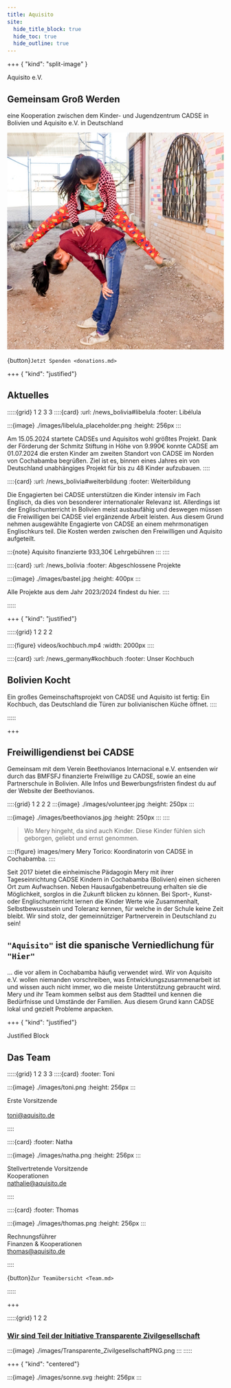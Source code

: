 ```yaml
---
title: Aquisito
site:
  hide_title_block: true
  hide_toc: true
  hide_outline: true
---
```


+++ { "kind": "split-image" }

Aquisito e.V.

## Gemeinsam Groß Werden

eine Kooperation zwischen dem Kinder- und Jugendzentrum CADSE in Bolivien und Aquisito e.V. in Deutschland

![](images/leapfrog.jpg)

{button}`Jetzt Spenden <donations.md>`

+++ { "kind": "justified"}

## Aktuelles

:::::{grid} 1 2 3 3
::::{card}
:url: /news_bolivia#libelula
:footer: Libélula

:::{image} ./images/libelula_placeholder.png
:height: 256px
:::


Am 15.05.2024 startete CADSEs und Aquisitos wohl größtes Projekt. Dank der Förderung der Schmitz Stiftung in Höhe von 9.990€ konnte CADSE am 01.07.2024 die ersten Kinder am zweiten Standort von CADSE im Norden von Cochabamba begrüßen.
Ziel ist es, binnen eines Jahres ein von Deutschland unabhängiges Projekt für bis zu 48 Kinder aufzubauen.
::::

::::{card}
:url: /news_bolivia#weiterbildung
:footer: Weiterbildung

Die Engagierten bei CADSE unterstützen die Kinder intensiv im Fach Englisch, da dies von besonderer internationaler Relevanz ist. Allerdings ist der Englischunterricht in Bolivien meist ausbaufähig und deswegen müssen die Freiwilligen bei CADSE viel ergänzende Arbeit leisten. Aus diesem Grund nehmen ausgewählte Engagierte von CADSE an einem mehrmonatigen Englischkurs teil. Die Kosten werden zwischen den Freiwilligen und Aquisito aufgeteilt. 

:::{note}
Aquisito finanzierte 933,30€ Lehrgebühren
:::
::::

::::{card}
:url: /news_bolivia
:footer: Abgeschlossene Projekte

:::{image} ./images/bastel.jpg
:height: 400px
:::

Alle Projekte aus dem Jahr 2023/2024 findest du hier.
::::

:::::

+++ { "kind": "justified"}

:::::{grid} 1 2 2 2

::::{figure} videos/kochbuch.mp4
:width: 2000px
::::


::::{card}
:url: /news_germany#kochbuch
:footer: Unser Kochbuch

## Bolivien Kocht
Ein großes Gemeinschaftsprojekt von CADSE und Aquisito ist fertig: Ein Kochbuch, das Deutschland die Türen zur bolivianischen Küche öffnet.
::::

:::::


+++

## Freiwilligendienst bei CADSE

Gemeinsam mit dem Verein Beethovianos Internacional e.V. entsenden wir durch das BMFSFJ finanzierte Freiwillige zu CADSE, sowie an eine Partnerschule in Bolivien. Alle Infos und Bewerbungsfristen findest du auf der Website der Beethovianos.

::::{grid} 1 2 2 2
:::{image} ./images/volunteer.jpg
:height: 250px
:::

:::{image} ./images/beethovianos.jpg
:height: 250px
:::
::::


> Wo Mery hingeht, da sind auch Kinder. Diese Kinder fühlen sich geborgen, geliebt und ernst genommen.

::::{figure} images/mery
Mery Torico: Koordinatorin von CADSE in Cochabamba.
::::

Seit 2017 bietet die einheimische Pädagogin Mery mit ihrer Tageseinrichtung CADSE Kindern in Cochabamba (Bolivien) einen sicheren Ort zum Aufwachsen. Neben Hausaufgabenbetreuung erhalten sie die Möglichkeit, sorglos in die Zukunft blicken zu können. Bei Sport-, Kunst- oder Englischunterricht lernen die Kinder Werte wie Zusammenhalt, Selbstbewusstsein und Toleranz kennen, für welche in der Schule keine Zeit bleibt. Wir sind stolz, der gemeinnütziger Partnerverein in Deutschland zu sein!


## `"Aquisito"` ist die spanische Verniedlichung für `"Hier"`
… die vor allem in Cochabamba häufig verwendet wird. Wir von Aquisito e.V. wollen niemanden vorschreiben, was Entwicklungszusammenarbeit ist und wissen auch nicht immer, wo die meiste Unterstützung gebraucht wird. Mery und ihr Team kommen selbst aus dem Stadtteil und kennen die Bedürfnisse und Umstände der Familien. Aus diesem Grund kann CADSE lokal und gezielt Probleme anpacken.



+++ { "kind": "justified"}

Justified Block

## Das Team

:::::{grid} 1 2 3 3
::::{card}
:footer: Toni

:::{image} ./images/toni.png
:height: 256px
:::


Erste Vorsitzende\
\
toni@aquisito.de

::::

::::{card}
:footer: Natha

:::{image} ./images/natha.png
:height: 256px
:::


Stellvertretende Vorsitzende\
Kooperationen\
nathalie@aquisito.de


::::

::::{card}
:footer: Thomas

:::{image} ./images/thomas.png
:height: 256px
:::


Rechnungsführer\
Finanzen & Kooperationen\
thomas@aquisito.de

::::


{button}`Zur Teamübersicht <Team.md>`

:::::

+++

:::::{grid} 1 2  2
### [Wir sind Teil der Initiative Transparente Zivilgesellschaft](/transparency)

:::{image} ./images/Transparente_ZivilgesellschaftPNG.png
:::
:::::

+++ { "kind": "centered"}

:::{image} ./images/sonne.svg
:height: 256px
:::

